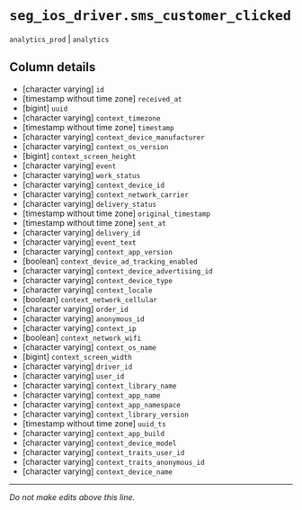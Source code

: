 # `seg_ios_driver.sms_customer_clicked`
`analytics_prod` | `analytics`

## Column details
* [character varying] `id`
* [timestamp without time zone] `received_at`
* [bigint]    `uuid`
* [character varying] `context_timezone`
* [timestamp without time zone] `timestamp`
* [character varying] `context_device_manufacturer`
* [character varying] `context_os_version`
* [bigint]    `context_screen_height`
* [character varying] `event`
* [character varying] `work_status`
* [character varying] `context_device_id`
* [character varying] `context_network_carrier`
* [character varying] `delivery_status`
* [timestamp without time zone] `original_timestamp`
* [timestamp without time zone] `sent_at`
* [character varying] `delivery_id`
* [character varying] `event_text`
* [character varying] `context_app_version`
* [boolean]   `context_device_ad_tracking_enabled`
* [character varying] `context_device_advertising_id`
* [character varying] `context_device_type`
* [character varying] `context_locale`
* [boolean]   `context_network_cellular`
* [character varying] `order_id`
* [character varying] `anonymous_id`
* [character varying] `context_ip`
* [boolean]   `context_network_wifi`
* [character varying] `context_os_name`
* [bigint]    `context_screen_width`
* [character varying] `driver_id`
* [character varying] `user_id`
* [character varying] `context_library_name`
* [character varying] `context_app_name`
* [character varying] `context_app_namespace`
* [character varying] `context_library_version`
* [timestamp without time zone] `uuid_ts`
* [character varying] `context_app_build`
* [character varying] `context_device_model`
* [character varying] `context_traits_user_id`
* [character varying] `context_traits_anonymous_id`
* [character varying] `context_device_name`

-------------------------------------------------------------------------------
*Do not make edits above this line.*
